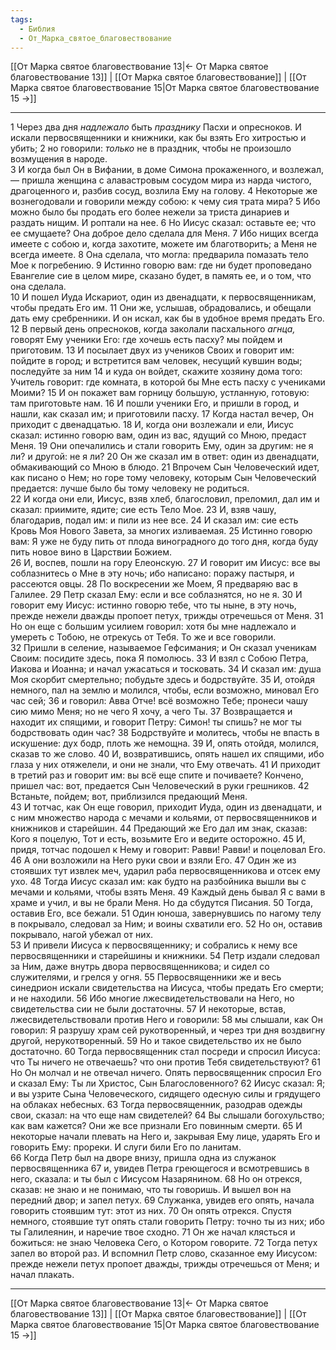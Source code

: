 ```yaml
---
tags:
  - Библия
  - От_Марка_святое_благовествование
---
```

[[От Марка святое благовествование 13|← От Марка святое благовествование 13]] | [[От Марка святое благовествование]] | [[От Марка святое благовествование 15|От Марка святое благовествование 15 →]]

---
1 Через два дня <I>надлежало</I> быть <I>празднику</I> Пасхи и опресноков. И искали первосвященники и книжники, как бы взять Его хитростью и убить;
2 но говорили: <I>только</I> не в праздник, чтобы не произошло возмущения в народе.<br>
3 И когда был Он в Вифании, в доме Симона прокаженного, и возлежал, — пришла женщина с алавастровым сосудом мира из нарда чистого, драгоценного и, разбив сосуд, возлила Ему на голову.
4 Некоторые же вознегодовали и говорили между собою: к чему сия трата мира?
5 Ибо можно было бы продать его более нежели за триста динариев и раздать нищим. И роптали на нее.
6 Но Иисус сказал: оставьте ее; что ее смущаете? Она доброе дело сделала для Меня.
7 Ибо нищих всегда имеете с собою и, когда захотите, можете им благотворить; а Меня не всегда имеете.
8 Она сделала, что могла: предварила помазать тело Мое к погребению.
9 Истинно говорю вам: где ни будет проповедано Евангелие сие в целом мире, сказано будет, в память ее, и о том, что она сделала.<br>
10 И пошел Иуда Искариот, один из двенадцати, к первосвященникам, чтобы предать Его им.
11 Они же, услышав, обрадовались, и обещали дать ему сребренники. И он искал, как бы в удобное время предать Его.<br>
12 В первый день опресноков, когда заколали пасхального <I>агнца,</I> говорят Ему ученики Его: где хочешь есть пасху? мы пойдем и приготовим.
13 И посылает двух из учеников Своих и говорит им: пойдите в город; и встретится вам человек, несущий кувшин воды; последуйте за ним
14 и куда он войдет, скажите хозяину дома того: Учитель говорит: где комната, в которой бы Мне есть пасху с учениками Моими?
15 И он покажет вам горницу большую, устланную, готовую: там приготовьте нам.
16 И пошли ученики Его, и пришли в город, и нашли, как сказал им; и приготовили пасху.
17 Когда настал вечер, Он приходит с двенадцатью.
18 И, когда они возлежали и ели, Иисус сказал: истинно говорю вам, один из вас, ядущий со Мною, предаст Меня.
19 Они опечалились и стали говорить Ему, один за другим: не я ли? и другой: не я ли?
20 Он же сказал им в ответ: один из двенадцати, обмакивающий со Мною в блюдо.
21 Впрочем Сын Человеческий идет, как писано о Нем; но горе тому человеку, которым Сын Человеческий предается: лучше было бы тому человеку не родиться.<br>
22 И когда они ели, Иисус, взяв хлеб, благословил, преломил, дал им и сказал: приимите, ядите; сие есть Тело Мое.
23 И, взяв чашу, благодарив, подал им: и пили из нее все.
24 И сказал им: сие есть Кровь Моя Нового Завета, за многих изливаемая.
25 Истинно говорю вам: Я уже не буду пить от плода виноградного до того дня, когда буду пить новое вино в Царствии Божием.<br>
26 И, воспев, пошли на гору Елеонскую.
27 И говорит им Иисус: все вы соблазнитесь о Мне в эту ночь; ибо написано: поражу пастыря, и рассеются овцы.
28 По воскресении же Моем, Я предваряю вас в Галилее.
29 Петр сказал Ему: если и все соблазнятся, но не я.
30 И говорит ему Иисус: истинно говорю тебе, что ты ныне, в эту ночь, прежде нежели дважды пропоет петух, трижды отречешься от Меня.
31 Но он еще с большим усилием говорил: хотя бы мне надлежало и умереть с Тобою, не отрекусь от Тебя. То же и все говорили.<br>
32 Пришли в селение, называемое Гефсимания; и Он сказал ученикам Своим: посидите здесь, пока Я помолюсь.
33 И взял с Собою Петра, Иакова и Иоанна; и начал ужасаться и тосковать.
34 И сказал им: душа Моя скорбит смертельно; побудьте здесь и бодрствуйте.
35 И, отойдя немного, пал на землю и молился, чтобы, если возможно, миновал Его час сей;
36 и говорил: Авва Отче! всё возможно Тебе; пронеси чашу сию мимо Меня; но не чего Я хочу, а чего Ты.
37 Возвращается и находит их спящими, и говорит Петру: Симон! ты спишь? не мог ты бодрствовать один час?
38 Бодрствуйте и молитесь, чтобы не впасть в искушение: дух бодр, плоть же немощна.
39 И, опять отойдя, молился, сказав то же слово.
40 И, возвратившись, опять нашел их спящими, ибо глаза у них отяжелели, и они не знали, что Ему отвечать.
41 И приходит в третий раз и говорит им: вы всё еще спите и почиваете? Кончено, пришел час: вот, предается Сын Человеческий в руки грешников.
42 Встаньте, пойдем; вот, приблизился предающий Меня.<br>
43 И тотчас, как Он еще говорил, приходит Иуда, один из двенадцати, и с ним множество народа с мечами и кольями, от первосвященников и книжников и старейшин.
44 Предающий же Его дал им знак, сказав: Кого я поцелую, Тот и есть, возьмите Его и ведите осторожно.
45 И, придя, тотчас подошел к Нему и говорит: Равви! Равви! и поцеловал Его.
46 А они возложили на Него руки свои и взяли Его.
47 Один же из стоявших тут извлек меч, ударил раба первосвященникова и отсек ему ухо.
48 Тогда Иисус сказал им: как будто на разбойника вышли вы с мечами и кольями, чтобы взять Меня.
49 Каждый день бывал Я с вами в храме и учил, и вы не брали Меня. Но да сбудутся Писания.
50 Тогда, оставив Его, все бежали.
51 Один юноша, завернувшись по нагому телу в покрывало, следовал за Ним; и воины схватили его.
52 Но он, оставив покрывало, нагой убежал от них.<br>
53 И привели Иисуса к первосвященнику; и собрались к нему все первосвященники и старейшины и книжники.
54 Петр издали следовал за Ним, даже внутрь двора первосвященникова; и сидел со служителями, и грелся у огня.
55 Первосвященники же и весь синедрион искали свидетельства на Иисуса, чтобы предать Его смерти; и не находили.
56 Ибо многие лжесвидетельствовали на Него, но свидетельства сии не были достаточны.
57 И некоторые, встав, лжесвидетельствовали против Него и говорили:
58 мы слышали, как Он говорил: Я разрушу храм сей рукотворенный, и через три дня воздвигну другой, нерукотворенный.
59 Но и такое свидетельство их не было достаточно.
60 Тогда первосвященник стал посреди и спросил Иисуса: что Ты ничего не отвечаешь? что они против Тебя свидетельствуют?
61 Но Он молчал и не отвечал ничего. Опять первосвященник спросил Его и сказал Ему: Ты ли Христос, Сын Благословенного?
62 Иисус сказал: Я; и вы узрите Сына Человеческого, сидящего одесную силы и грядущего на облаках небесных.
63 Тогда первосвященник, разодрав одежды свои, сказал: на что еще нам свидетелей?
64 Вы слышали богохульство; как вам кажется? Они же все признали Его повинным смерти.
65 И некоторые начали плевать на Него и, закрывая Ему лице, ударять Его и говорить Ему: прореки. И слуги били Его по ланитам.<br>
66 Когда Петр был на дворе внизу, пришла одна из служанок первосвященника
67 и, увидев Петра греющегося и всмотревшись в него, сказала: и ты был с Иисусом Назарянином.
68 Но он отрекся, сказав: не знаю и не понимаю, что ты говоришь. И вышел вон на передний двор; и запел петух.
69 Служанка, увидев его опять, начала говорить стоявшим тут: этот из них.
70 Он опять отрекся. Спустя немного, стоявшие тут опять стали говорить Петру: точно ты из них; ибо ты Галилеянин, и наречие твое сходно.
71 Он же начал клясться и божиться: не знаю Человека Сего, о Котором говорите.
72 Тогда петух запел во второй раз. И вспомнил Петр слово, сказанное ему Иисусом: прежде нежели петух пропоет дважды, трижды отречешься от Меня; и начал плакать.

---
[[От Марка святое благовествование 13|← От Марка святое благовествование 13]] | [[От Марка святое благовествование]] | [[От Марка святое благовествование 15|От Марка святое благовествование 15 →]]